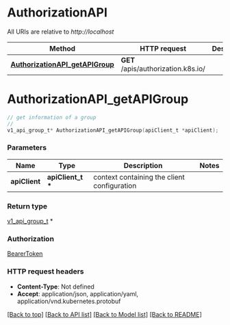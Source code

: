 # AuthorizationAPI

All URIs are relative to *http://localhost*

Method | HTTP request | Description
------------- | ------------- | -------------
[**AuthorizationAPI_getAPIGroup**](AuthorizationAPI.md#AuthorizationAPI_getAPIGroup) | **GET** /apis/authorization.k8s.io/ | 


# **AuthorizationAPI_getAPIGroup**
```c
// get information of a group
//
v1_api_group_t* AuthorizationAPI_getAPIGroup(apiClient_t *apiClient);
```

### Parameters
Name | Type | Description  | Notes
------------- | ------------- | ------------- | -------------
**apiClient** | **apiClient_t \*** | context containing the client configuration |

### Return type

[v1_api_group_t](v1_api_group.md) *


### Authorization

[BearerToken](../README.md#BearerToken)

### HTTP request headers

 - **Content-Type**: Not defined
 - **Accept**: application/json, application/yaml, application/vnd.kubernetes.protobuf

[[Back to top]](#) [[Back to API list]](../README.md#documentation-for-api-endpoints) [[Back to Model list]](../README.md#documentation-for-models) [[Back to README]](../README.md)

